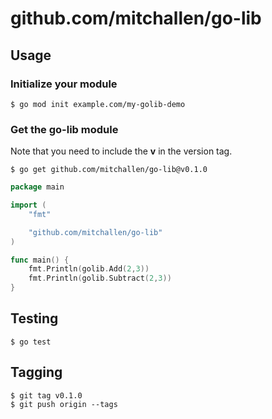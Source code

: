 # github.com/mitchallen/go-lib

## Usage

### Initialize your module

```
$ go mod init example.com/my-golib-demo
```

### Get the go-lib module

Note that you need to include the **v** in the version tag.

```
$ go get github.com/mitchallen/go-lib@v0.1.0
```

```go
package main

import (
	"fmt"

	"github.com/mitchallen/go-lib"
)

func main() {
	fmt.Println(golib.Add(2,3))
    fmt.Println(golib.Subtract(2,3))
}
```

## Testing

```
$ go test
```

## Tagging

```
$ git tag v0.1.0
$ git push origin --tags
```

